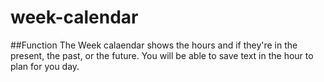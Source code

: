 # week-calendar

##Function
The Week calaendar shows the hours and if they're in the present, the past, or the future. You will be able to save text in the hour to plan for you day.
